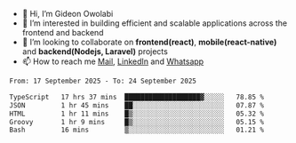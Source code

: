 - 👋 Hi, I’m Gideon Owolabi
- 👀 I’m interested in building efficient and scalable applications across the frontend and backend
- 💞️ I’m looking to collaborate on <b>frontend(react)</b>, <b>mobile(react-native)</b> and <b>backend(Nodejs, Laravel)</b> projects
- 📫 How to reach me <a href="mailto:gideoniyin2021@gmail.com">Mail</a>, <a href="https://www.linkedin.com/in/gideon-owolabi-9b667a232/">LinkedIn</a> and <a href="https://wa.me/2348055377085">Whatsapp</a>

<!---
gude1/gude1 is a ✨ special ✨ repository because its `README.md` (this file) appears on your GitHub profile.
You can click the Preview link to take a look at your changes.
--->

<!--START_SECTION:waka-->

```txt
From: 17 September 2025 - To: 24 September 2025

TypeScript   17 hrs 37 mins  ███████████████████▓░░░░░   78.85 %
JSON         1 hr 45 mins    ██░░░░░░░░░░░░░░░░░░░░░░░   07.87 %
HTML         1 hr 11 mins    █▒░░░░░░░░░░░░░░░░░░░░░░░   05.32 %
Groovy       1 hr 9 mins     █▒░░░░░░░░░░░░░░░░░░░░░░░   05.15 %
Bash         16 mins         ▒░░░░░░░░░░░░░░░░░░░░░░░░   01.21 %
```

<!--END_SECTION:waka-->
